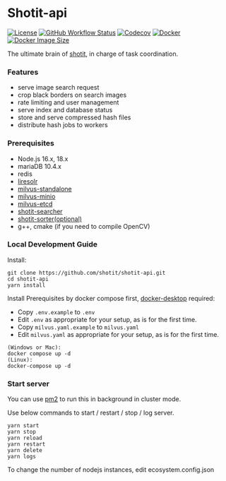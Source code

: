# Shotit-api

[![License](https://img.shields.io/github/license/shotit/shotit-api.svg?style=flat-square)](https://github.com/shotit/shotit-api/blob/master/LICENSE)
[![GitHub Workflow Status](https://img.shields.io/github/actions/workflow/status/shotit/shotit-api/docker-image.yml?style=flat-square)](https://github.com/shotit/shotit-api/actions)
[![Codecov](https://img.shields.io/codecov/c/github/shotit/shotit-api?style=flat-square&token=8C25WLSEDJ)](https://codecov.io/gh/shotit/shotit-api)
[![Docker](https://img.shields.io/docker/pulls/lesliewong007/shotit-api?style=flat-square)](https://hub.docker.com/r/lesliewong007/shotit-api)
[![Docker Image Size](https://img.shields.io/docker/image-size/lesliewong007/shotit-api/v0.9.9?style=flat-square)](https://hub.docker.com/r/lesliewong007/shotit-api)

The ultimate brain of [shotit](https://github.com/shotit/shotit), in charge of task coordination.

### Features

- serve image search request
- crop black borders on search images
- rate limiting and user management
- serve index and database status
- store and serve compressed hash files
- distribute hash jobs to workers

### Prerequisites

- Node.js 16.x, 18.x
- mariaDB 10.4.x
- redis
- [liresolr](https://github.com/Leslie-Wong-H/liresolr)
- [milvus-standalone](https://github.com/milvus-io/milvus)
- [milvus-minio](https://github.com/milvus-io/milvus)
- [milvus-etcd](https://github.com/milvus-io/etcd)
- [shotit-searcher](https://github.com/shotit/shotit-worker)
- [shotit-sorter(optional)](https://github.com/shotit/shotit-sorter)
- g++, cmake (if you need to compile OpenCV)

### Local Development Guide

Install:

```
git clone https://github.com/shotit/shotit-api.git
cd shotit-api
yarn install
```

Install Prerequisites by docker compose first, [docker-desktop](https://www.docker.com/products/docker-desktop/) required:

- Copy `.env.example` to `.env`
- Edit `.env` as appropriate for your setup, as is for the first time.
- Copy `milvus.yaml.example` to `milvus.yaml`
- Edit `milvus.yaml` as appropriate for your setup, as is for the first time.

```
(Windows or Mac):
docker compose up -d
(Linux):
docker-compose up -d
```

### Start server

You can use [pm2](https://pm2.keymetrics.io/) to run this in background in cluster mode.

Use below commands to start / restart / stop / log server.

```
yarn start
yarn stop
yarn reload
yarn restart
yarn delete
yarn logs
```

To change the number of nodejs instances, edit ecosystem.config.json
